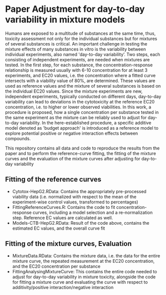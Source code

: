 # Paper Adjustment for day-to-day variability in mixture models

Humans are exposed to a multitude of substances at the same time, thus, toxicity assessment not only for the individual substances but for mixtures of several substances is critical.
An important challenge in testing the mixture effects of many substances in vitro is the variability between individual experiments, also named 'day-to-day variability’.
Two steps, each consisting of independent experiments, are needed when mixtures are tested. 
In the first step, for each substance, the concentration-response relationship is measured usually with 6-10 concentration for at least 3 experiments, and EC20 values, i.e. the concentration where a fitted curve intersects with a viability value of 80%, are determined.
These values are used as reference values and the mixture of several substances is based on the individual EC20 values.
Since the mixture experiments are new, independent experiments, typically conducted on different days, day-to-day variability can lead to deviations in the cytotoxicity at the reference EC20 concentration, i.e. to higher or lower observed viabilities.
In this work, a procedure is proposed, how a single concentration per substance tested in the same experiment as the mixture can be reliably used to adjust for day-to-day variability.
In the here-established procedure, a specific additive model denoted as 'budget approach' is introduced as a reference model to explore potential positive or negative interaction effects between compounds.

This repository contains all data and code to reproduce the results from the paper and to perform the reference-curve fitting, the fitting of the mixture curves and the evaluation of the mixture curves after adjusting for day-to-day variability

## Fitting of the reference curves

- Cytotox-HepG2.RData: Contains the appropriately pre-processed viability data (i.e. normalized with respect to the mean of the experiment-wise control values, transformed to percentages)
- FittingReferenceCurves.R: Contains the code to fit concentration-response curves, including a model selection and a re-normalization step. Reference EC values are calculated as well.
- Models-CTB-HepG2.RData: Result of the code above, contains the estimated EC values, and the overall curve fit

## Fitting of the mixture curves, Evaluation 

- MixtureData.RData: Contains the mixture data, i.e. the data for the entire mixture curve, the repeated measurement at the EC20 concentration, and the EC20 concentration per substance
- FittingAnalysingMixtureCurve: This contains the entire code needed to adjust for day-to-day variability in mixture toxicity, alongside the code for fitting a mixture curve and evaluating the curve with respect to additivity/positive interaction/negative interaction


